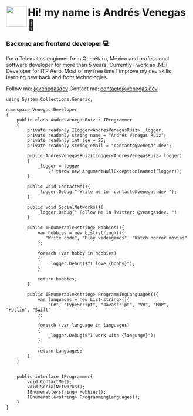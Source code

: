 # <img src="https://raw.githubusercontent.com/andresvenegasr/andresvenegasr/master/favicon.ico" align="left" height="56" width="56" > Hi! my name is Andrés Venegas 🐺

### Backend and frontend developer 💻

I'm a Telematics enginner from Querétaro, México and professional software developer for more than 5 years. Currently I work as .NET Developer for ITP Aero. Most of my free time I improve my dev skills learning new back and front technologies.

Follow me: [@venegasdev](https://twitter.com/venegasdev)
Contact me: [contacto@venegas.dev](mailto:contacto@venegas.dev)

```CSharp
using System.Collections.Generic;

namespace Venegas.Developer
{
    public class AndresVenegasRuiz : IProgrammer
    {
        private readonly ILogger<AndresVenegasRuiz> _logger;
        private readonly string name = "Andrés Venegas Ruiz";
        private readonly int age = 25;
        private readonly string email = "contacto@venegas.dev";
        
        public AndresVenegasRuiz(ILogger<AndresVenegasRuiz> logger)
        {
            _logger = logger
                ?? throw new ArgumentNullException(nameof(logger));
        }

        public void ContactMe(){
            _logger.Debug(" Write me to: contacto@venegas.dev ");
        }

        public void SocialNetworks(){
            _logger.Debug(" Follow Me in Twitter: @venegasdev. ");
        }

        public IEnumerable<string> Hobbies(){
            var hobbies = new List<string>(){
               "Write code", "Play videogames", "Watch horror movies"
            };

            foreach (var hobby in hobbies)
            {
                _logger.Debug($"I love {hobby}");
            }

            return hobbies;
        }

        public IEnumerable<string> ProgrammingLanguages(){
            var languages = new List<string>(){
                "C#", "TypeScript", "Javascript", "VB", "PHP", "Kotlin", "Swift"
            };

            foreach (var language in languages)
            {
                _logger.Debug($"I work with {language}");
            }

            return Languages;
        }
    }


    public interface IProgrammer{
        void ContactMe();
        void SocialNetworks();
        IEnumerable<string> Hobbies();
        IEnumerable<string> ProgrammingLanguages();
    }
}
```



<!--
**andresvenegasr/andresvenegasr** is a ✨ _special_ ✨ repository because its `README.md` (this file) appears on your GitHub profile.

Here are some ideas to get you started:

- 🔭 I’m currently working on ...
- 🌱 I’m currently learning ...
- 👯 I’m looking to collaborate on ...
- 🤔 I’m looking for help with ...
- 💬 Ask me about ...
- 📫 How to reach me: ...
- 😄 Pronouns: ...
- ⚡ Fun fact: ...
-->
